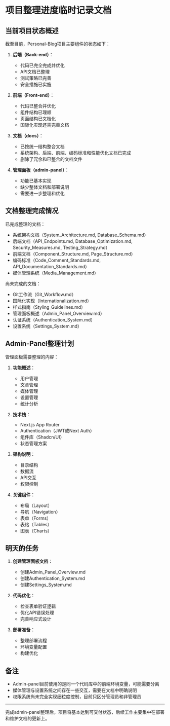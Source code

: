 # 项目整理进度临时记录文档

## 当前项目状态概述

截至目前，Personal-Blog项目主要组件的状态如下：

1. **后端（Back-end）**：
   - 代码已完全完成并优化
   - API文档已整理
   - 测试策略已完善
   - 安全措施已实施

2. **前端（Front-end）**：
   - 代码已整合并优化
   - 组件结构已理顺
   - 页面结构已文档化
   - 国际化实现还需完善文档

3. **文档（docs）**：
   - 已按统一结构整合文档
   - 系统架构、后端、前端、编码标准和性能优化文档已完成
   - 删除了冗余和已整合的文档文件

4. **管理面板（admin-panel）**：
   - 功能已基本实现
   - 缺少整体文档和部署说明
   - 需要进一步整理和优化

## 文档整理完成情况

已完成整理的文档：
- 系统架构文档（System_Architecture.md, Database_Schema.md）
- 后端文档（API_Endpoints.md, Database_Optimization.md, Security_Measures.md, Testing_Strategy.md）
- 前端文档（Component_Structure.md, Page_Structure.md）
- 编码标准（Code_Comment_Standards.md, API_Documentation_Standards.md）
- 媒体管理系统（Media_Management.md）

尚未完成的文档：
- Git工作流（Git_Workflow.md）
- 国际化实现（Internationalization.md）
- 样式指南（Styling_Guidelines.md）
- 管理面板概述（Admin_Panel_Overview.md）
- 认证系统（Authentication_System.md）
- 设置系统（Settings_System.md）

## Admin-Panel整理计划

管理面板需要整理的内容：

1. **功能概述**：
   - 用户管理
   - 文章管理
   - 媒体管理
   - 设置管理
   - 统计分析

2. **技术栈**：
   - Next.js App Router
   - Authentication（JWT或Next Auth）
   - 组件库（Shadcn/UI）
   - 状态管理方案

3. **架构说明**：
   - 目录结构
   - 数据流
   - API交互
   - 权限控制

4. **关键组件**：
   - 布局（Layout）
   - 导航（Navigation）
   - 表单（Forms）
   - 表格（Tables）
   - 图表（Charts）

## 明天的任务

1. **创建管理面板文档**：
   - 创建Admin_Panel_Overview.md
   - 创建Authentication_System.md
   - 创建Settings_System.md

2. **代码优化**：
   - 检查表单验证逻辑
   - 优化API错误处理
   - 完善响应式设计

3. **部署准备**：
   - 整理部署流程
   - 环境变量配置
   - 构建优化

## 备注

- Admin-panel目前使用的是同一个代码库中的前端环境变量，可能需要分离
- 媒体管理与设置系统之间存在一些交互，需要在文档中明确说明
- 权限系统尚未完全实现细粒度控制，目前只区分管理员和非管理员

---

完成admin-panel整理后，项目将基本达到可交付状态，后续工作主要集中在部署和维护文档的更新上。
